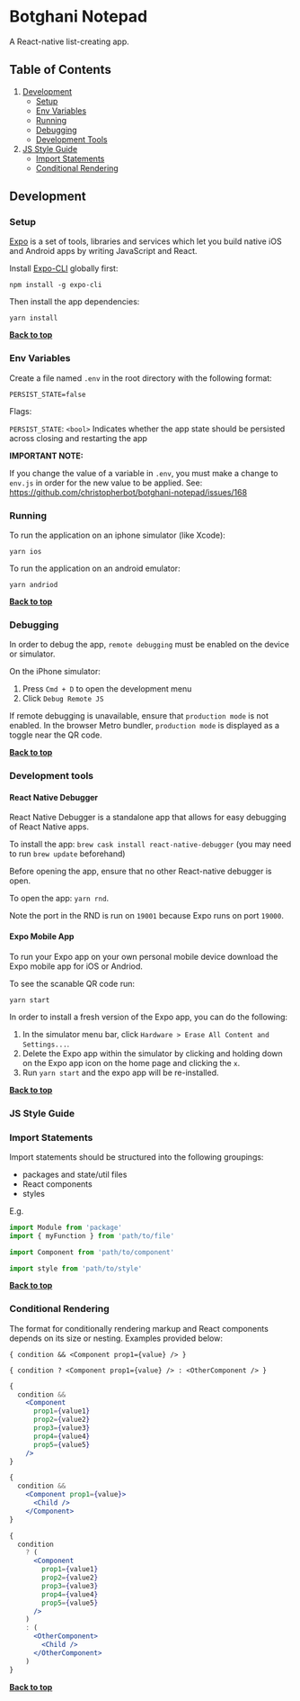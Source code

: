 # Botghani Notepad

A React-native list-creating app.

## Table of Contents

1. [Development](#development)
   * [Setup](#setup)
   * [Env Variables](#env-variables)
   * [Running](#running)
   * [Debugging](#debugging)
   * [Development Tools](#development-tools)
1. [JS Style Guide](#js-style-guide)
   * [Import Statements](#import-statements)
   * [Conditional Rendering](#conditional-rendering)


## Development
### Setup

[Expo](https://github.com/expo/expo) is a set of tools, libraries and services which let you build native iOS and Android apps by writing JavaScript and React.

Install [Expo-CLI](https://github.com/expo/expo-cli) globally first:

    npm install -g expo-cli

Then install the app dependencies:

    yarn install

**[Back to top](#table-of-contents)**

### Env Variables

Create a file named `.env` in the root directory with the following format:

```
PERSIST_STATE=false
```

Flags:

`PERSIST_STATE`: `<bool>` Indicates whether the app state should be persisted across closing and restarting the app

**IMPORTANT NOTE:**

If you change the value of a variable in `.env`, you must make a change to `env.js` in order for the new value to be applied.
See: https://github.com/christopherbot/botghani-notepad/issues/168

### Running

To run the application on an iphone simulator (like Xcode):

    yarn ios

To run the application on an android emulator:

    yarn andriod

**[Back to top](#table-of-contents)**

### Debugging

In order to debug the app, `remote debugging` must be enabled on the device or simulator.

On the iPhone simulator:
1. Press `Cmd + D` to open the development menu
1. Click `Debug Remote JS`

If remote debugging is unavailable, ensure that `production mode` is not enabled. In the browser Metro bundler, `production mode` is displayed as a toggle near the QR code.

**[Back to top](#table-of-contents)**

### Development tools

#### React Native Debugger
React Native Debugger is a standalone app that allows for easy debugging of React Native apps.

To install the app: `brew cask install react-native-debugger` (you may need to run `brew update` beforehand)

Before opening the app, ensure that no other React-native debugger is open.

To open the app: `yarn rnd`.

Note the port in the RND is run on `19001` because Expo runs on port `19000`.

#### Expo Mobile App

To run your Expo app on your own personal mobile device download the Expo mobile app for iOS or Andriod.

To see the scanable QR code run:

    yarn start

In order to install a fresh version of the Expo app, you can do the following:

1. In the simulator menu bar, click `Hardware > Erase All Content and Settings...`.
1. Delete the Expo app within the simulator by clicking and holding down on the Expo app icon on the home page and clicking the `x`.
1. Run `yarn start` and the expo app will be re-installed.

**[Back to top](#table-of-contents)**

### JS Style Guide

### Import Statements

Import statements should be structured into the following groupings:
- packages and state/util files
- React components
- styles

E.g.
```javascript
import Module from 'package'
import { myFunction } from 'path/to/file'

import Component from 'path/to/component'

import style from 'path/to/style'
```

**[Back to top](#table-of-contents)**

### Conditional Rendering
The format for conditionally rendering markup and React components depends on its size or nesting. Examples provided below:

`{ condition && <Component prop1={value} /> }`

`{ condition ? <Component prop1={value} /> : <OtherComponent /> }`

```jsx
{
  condition &&
    <Component
      prop1={value1}
      prop2={value2}
      prop3={value3}
      prop4={value4}
      prop5={value5}
    />
}
```

```jsx
{
  condition &&
    <Component prop1={value}>
      <Child />
    </Component>
}
```

```jsx
{
  condition
    ? (
      <Component
        prop1={value1}
        prop2={value2}
        prop3={value3}
        prop4={value4}
        prop5={value5}
      />
    )
    : (
      <OtherComponent>
        <Child />
      </OtherComponent>
    )
}
```

**[Back to top](#table-of-contents)**
